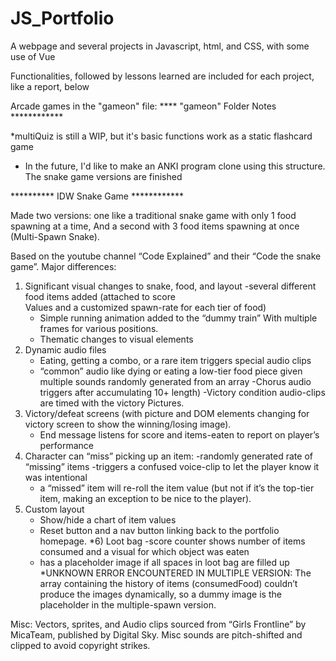 # JS_Portfolio
A webpage and several projects in Javascript, html, and CSS, with some use of Vue

Functionalities, followed by lessons learned are included for each project, like a report, below

Arcade games in the "gameon" file:
****  "gameon" Folder Notes ************

  *multiQuiz is still a WIP, but it's basic functions work as a static flashcard game
  * In the future, I'd like to make an ANKI program clone using this structure.
  The snake game versions are finished
  
********** IDW Snake Game ************

Made two versions: one like a traditional snake game with only 1 food spawning at a time,
And a second with 3 food items spawning at once (Multi-Spawn Snake).

Based on the youtube channel “Code Explained” and their “Code the snake game”. 
Major differences: 
1) Significant visual changes to snake, food, and layout
	-several different food items added (attached to score 	
	Values and a customized spawn-rate for each tier of food)
	- Simple running animation added to the “dummy train” 
	With multiple frames for various positions.
	- Thematic changes to visual elements
2) Dynamic audio files 
	- Eating, getting a combo, or a rare item triggers special 
	audio clips 
	- “common” audio like dying or eating a low-tier food piece 
	given multiple sounds randomly generated from an array
	-Chorus audio triggers after accumulating 10+ length)
	-Victory condition audio-clips are timed with the victory 
	Pictures.
3) Victory/defeat screens (with picture and DOM elements changing 		for victory screen to show the winning/losing image).
	- End message listens for score and items-eaten to report 
	on player’s performance
4) Character can “miss” picking up an item:
	-randomly generated rate of “missing” items
	-triggers a confused voice-clip to let the player know it 
	was intentional
	- a “missed” item will re-roll the item value (but not if 
	it’s the top-tier item, making an exception to be nice to
	the player).
5) Custom layout
	- Show/hide a chart of item values
	- Reset button and a nav button linking back to
	the portfolio homepage. 
*6) Loot bag 
	-score counter shows number of items consumed and a visual 		for which object was eaten
	- has a placeholder image if all spaces in loot bag are 		filled up
*UNKNOWN ERROR ENCOUNTERED IN MULTIPLE VERSION: The array containing the history of items (consumedFood) couldn’t produce the images dynamically, so a dummy image is the placeholder in the multiple-spawn version. 

Misc:
Vectors, sprites, and Audio clips sourced from “Girls Frontline” by MicaTeam, published by Digital Sky.
Misc sounds are pitch-shifted and clipped to avoid copyright strikes.
